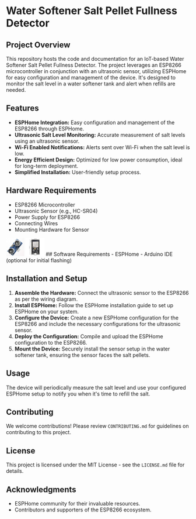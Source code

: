 # Water Softener Salt Pellet Fullness Detector

## Project Overview
This repository hosts the code and documentation for an IoT-based Water Softener Salt Pellet Fullness Detector. The project leverages an ESP8266 microcontroller in conjunction with an ultrasonic sensor, utilizing ESPHome for easy configuration and management of the device. It's designed to monitor the salt level in a water softener tank and alert when refills are needed.

## Features
- **ESPHome Integration:** Easy configuration and management of the ESP8266 through ESPHome.
- **Ultrasonic Salt Level Monitoring:** Accurate measurement of salt levels using an ultrasonic sensor.
- **Wi-Fi Enabled Notifications:** Alerts sent over Wi-Fi when the salt level is low.
- **Energy Efficient Design:** Optimized for low power consumption, ideal for long-term deployment.
- **Simplified Installation:** User-friendly setup process.

## Hardware Requirements
- ESP8266 Microcontroller
- Ultrasonic Sensor (e.g., HC-SR04)
- Power Supply for ESP8266
- Connecting Wires
- Mounting Hardware for Sensor
 <img src="/sonic.jpg" alt="Dial 1" title="Dial 1" width="10%"/>
 <img src="/esp.jpg" alt="Dial 1" title="Dial 1" width="10%"/>
## Software Requirements
- ESPHome
- Arduino IDE (optional for initial flashing)

## Installation and Setup
1. **Assemble the Hardware:** Connect the ultrasonic sensor to the ESP8266 as per the wiring diagram.
2. **Install ESPHome:** Follow the ESPHome installation guide to set up ESPHome on your system.
3. **Configure the Device:** Create a new ESPHome configuration for the ESP8266 and include the necessary configurations for the ultrasonic sensor.
4. **Deploy the Configuration:** Compile and upload the ESPHome configuration to the ESP8266.
5. **Mount the Device:** Securely install the sensor setup in the water softener tank, ensuring the sensor faces the salt pellets.

## Usage
The device will periodically measure the salt level and use your configured ESPHome setup to notify you when it's time to refill the salt.

## Contributing
We welcome contributions! Please review `CONTRIBUTING.md` for guidelines on contributing to this project.

## License
This project is licensed under the MIT License - see the `LICENSE.md` file for details.

## Acknowledgments
- ESPHome community for their invaluable resources.
- Contributors and supporters of the ESP8266 ecosystem.
